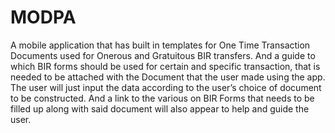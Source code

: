 # MODPA
A mobile application that has built in templates for One Time Transaction Documents used for Onerous and Gratuitous BIR transfers. And a guide to which BIR forms should be used for certain and specific transaction, that is needed to be attached with the Document that the user made using the app. The user will just input the data according to the user’s choice of document to be constructed. And a link to the various on BIR Forms that needs to be filled up along with said document will also appear to help and guide the user. 
